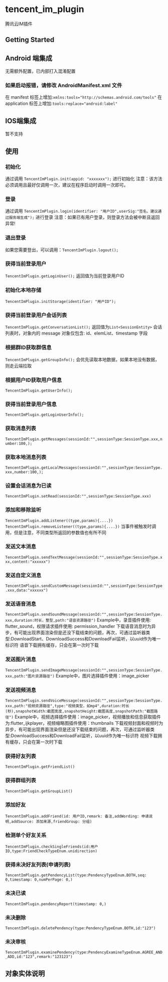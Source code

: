 # tencent_im_plugin

腾讯云IM插件

## Getting Started

## Android 端集成
无需额外配置，已内部打入混淆配置

### 如果启动报错，请修改 AndroidManifest.xml 文件
在 manifest 标签上增加:``xmlns:tools="http://schemas.android.com/tools"``
在 application 标签上增加:``tools:replace="android:label"``

## IOS端集成
暂不支持

## 使用
### 初始化
通过调用 ``TencentImPlugin.init(appid: "xxxxxxx");`` 进行初始化
注意：该方法必须调用且最好仅调用一次，建议在程序启动时调用一次即可。

### 登录
通过调用 ``TencentImPlugin.login(identifier: "用户ID",userSig:"签名，建议通过服务端生成");`` 进行登录
注意：如果已有用户登录，则登录方法会被中断且返回异常!

### 退出登录
如果您需要登出，可以调用：``TencentImPlugin.logout();``

### 获得当前登录用户
``TencentImPlugin.getLoginUser();`` 返回值为当前登录用户ID

### 初始化本地存储
``TencentImPlugin.initStorage(identifier: "用户ID");`` 

### 获得当前登录用户会话列表
``TencentImPlugin.getConversationList();`` 返回值为``List<SessionEntity>``
会话列表时，对象内的 message 对象仅包含: id、elemList、timestamp 字段

### 根据群ID获取群信息
``TencentImPlugin.getGroupInfo();``
会优先读取本地数据，如果本地没有数据，则走云端拉取

### 根据用户ID获取用户信息
``TencentImPlugin.getUserInfo();``

### 获得当前登录用户信息
``TencentImPlugin.getLoginUserInfo();``

### 获取消息列表
``TencentImPlugin.getMessages(sessionId:"",sessionType:SessionType.xxx,number:100,);``

### 获取本地消息列表
``TencentImPlugin.getLocalMessages(sessionId:"",sessionType:SessionType.xxx,number:100,);``

### 设置会话消息为已读
``TencentImPlugin.setRead(sessionId:"",sessionType:SessionType.xxx)``

### 添加和移除监听
``TencentImPlugin.addListener((type,params){....})`` ``TencentImPlugin.removeListener((type,params){....})``
当事件被触发时调用，但是注意，不同类型所返回的参数值也有所不同

### 发送文本消息
``TencentImPlugin.sendTextMessage(sessionId:"",sessionType:SessionType.xxx,content:"xxxxxx")``

### 发送自定义消息
``TencentImPlugin.sendCustomMessage(sessionId:"",sessionType:SessionType.xxx,data:"xxxxxx")``

### 发送语音消息
``TencentImPlugin.sendSoundMessage(sessionId:"",sessionType:SessionType.xxx,duration:时长，整型,path:"语音资源路径")``
Example中，录音插件使用: flutter_sound，权限请求插件使用: permission_handler
下载语音消息时为异步，有可能出现界面渲染但是还没下载结束的问题，再次，可通过监听器类型:DownloadStart、DownloadSuccess和DownloadFail监听，以uuid作为唯一标识符
语音下载拥有缓存，只会在第一次时下载

### 发送图片消息
``TencentImPlugin.sendImageMessage(sessionId:"",sessionType:SessionType.xxx,path:"图片资源路径")``
Example中，图片选择插件使用：image_picker

### 发送视频消息
``TencentImPlugin.sendVoiceMessage(sessionId:"",sessionType:SessionType.xxx,path:"视频资源路径",type:"视频类型，如mp4",duration:时长(秒),snapshotWidth:截图宽度,snapshotHeight:截图高度,snapshotPath:"截图路径")``
Example中，视频选择插件使用：image_picker，视频播放和信息获取插件为:flutter_ijkplayer，视频缩略图插件使用：thumbnails
下载视频封面和视频时为异步，有可能出现界面渲染但是还没下载结束的问题，再次，可通过监听器类型:DownloadSuccess和DownloadFail监听，以uuid作为唯一标识符
视频下载拥有缓存，只会在第一次时下载

### 获得好友列表
``TencentImPlugin.getFriendList()``

### 获得群组列表
``TencentImPlugin.getGroupList()``

### 添加好友
``TencentImPlugin.addFriend(id: 用户ID,remark: 备注,addWording: 申请说明,addSource: 添加来源,friendGroup: 分组)``

### 检测单个好友关系
``TencentImPlugin.checkSingleFriends(id:用户ID,type:FriendCheckTypeEnum.unidirection)``

### 获得未决好友列表(申请列表)
``TencentImPlugin.getPendencyList(type:PendencyTypeEnum.BOTH,seq: 0,timestamp: 0,numPerPage: 0,)``

### 未决已读
``TencentImPlugin.pendencyReport(timestamp: 0,)``

### 未决删除
``TencentImPlugin.deletePendency(type:PendencyTypeEnum.BOTH,id:"123")``

### 未决审核
``TencentImPlugin.examinePendency(type:PendencyExamineTypeEnum.AGREE_AND_ADD,id:"123",remark:"123123")``

## 对象实体说明